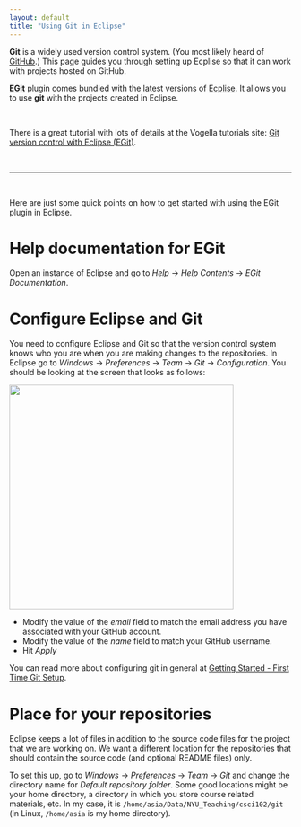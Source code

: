 ```yaml
---
layout: default 
title: "Using Git in Eclipse"
---
```



**Git** is a widely used version control system. (You most likely heard of [GitHub](https://github.com/).) This page guides you through setting up Ecplise so that it can work with projects hosted on GitHub. 

**[EGit](http://www.eclipse.org/egit/)** plugin comes bundled with the latest versions of [Ecplise](http://www.eclipse.org/). It allows you to use **git** with the projects created in Eclipse.

<br>

There is a great tutorial with lots of details at the Vogella tutorials site: 
[Git version control with Eclipse (EGit)](http://www.vogella.com/tutorials/EclipseGit/article.html).

<br>

---

<br>


Here are just some quick points on how to get started with using the EGit plugin in Eclipse.

# Help documentation for EGit

Open an instance of Eclipse and go to *Help* &#8594; *Help  Contents*  &#8594; *EGit Documentation*. 

# Configure Eclipse and Git 

You need to configure Eclipse and Git so that the version control system knows who you are when you are making changes to the repositories. In Eclipse go to *Windows*  &#8594; *Preferences* &#8594; *Team* &#8594; *Git* &#8594; *Configuration*. You should be looking at the screen that looks as follows:

<img src="{{site.baseurl}}/resources/figures/gitForEclipse/configuration.png" name="Configuration Screen" border="0px" width="400px"> 

- Modify the value of the *email* field to match the email address you have associated with your GitHub account. 
- Modify the value of the *name* field to match your GitHub username. 
- Hit *Apply* 

You can read more about configuring git in general at [Getting Started - First Time Git Setup](https://git-scm.com/book/en/v2/Getting-Started-First-Time-Git-Setup).

# Place for your repositories

Eclipse keeps a lot of files in addition to the source code files for the project that we are working on. We want a different location for the repositories that should contain the source code (and optional README files) only. 

To set this up, go to *Windows*  &#8594; *Preferences* &#8594; *Team* &#8594; *Git* and change the directory name for *Default repository folder*. Some good locations might be your home directory, a directory in which you store course related materials, etc. In my case, it is `/home/asia/Data/NYU_Teaching/csci102/git` (in Linux, `/home/asia` is my home directory). 

 
 
<br>
<br>
		

